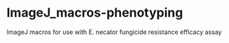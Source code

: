 # ImageJ_macros-phenotyping
ImageJ macros for use with E. necator fungicide resistance efficacy assay